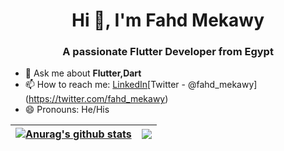 <h1 align="center">Hi 👋, I'm Fahd Mekawy</h1>
<h3 align="center">A passionate Flutter Developer from Egypt </h3>

- 💬 Ask me about **Flutter,Dart** 
- 📫 How to reach me: [LinkedIn](https://www.linkedin.com/in/fahdmekawy/)[Twitter - @fahd_mekawy] (https://twitter.com/fahd_mekawy)
- 😄 Pronouns: He/His

| <a href="https://github.com/fahdmekawy/github-readme-stats"><img align="center" src="https://github-readme-stats.vercel.app/api?username=fahdmekawy&show_icons=true&include_all_commits=true&theme=buefy&hide_border=true" alt="Anurag's github stats" /></a> | <a href="https://github.com/fahdmekawy/github-readme-stats"><img align="center" src="https://github-readme-stats.vercel.app/api/top-langs/?username=fahdmekawy&layout=compact&theme=buefy&hide_border=true" /></a> |
| ------------- | ------------- |
